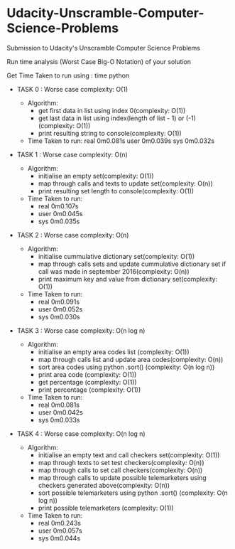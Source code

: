 # Udacity-Unscramble-Computer-Science-Problems
Submission to Udacity's Unscramble Computer Science Problems

Run time analysis (Worst Case Big-O Notation) of your solution

Get Time Taken to run using : time python <filename>


- TASK 0 : Worse case complexity: O(1)
    - Algorithm:
        - get first data in list using index 0(complexity: O(1))
        - get last data in list using index(length of list - 1) or (-1)(complexity: O(1))
        - print resulting string to console(complexity: O(1))
    - Time Taken to run:
        real    0m0.081s
        user    0m0.039s
        sys     0m0.032s

- TASK 1 : Worse case complexity: O(n)
    - Algorithm:
        - initialise an empty set(complexity: O(1))
        - map through calls and texts to update set(complexity: O(n))
        - print resulting set length to console(complexity: O(1))
    - Time Taken to run:
        - real    0m0.107s
        - user    0m0.045s
        - sys     0m0.035s

- TASK 2 : Worse case complexity: O(n)
    - Algorithm:
        - initialise cummulative dictionary set(complexity: O(1))
        - map through calls sets and update cummulative dictionary set if call was made in september 2016(complexity: O(n))
        - print maximum key and value from dictionary set(complexity: O(1))
    - Time Taken to run:
        - real    0m0.091s
        - user    0m0.052s
        - sys     0m0.030s

- TASK 3 : Worse case complexity: O(n log n)
    - Algorithm:
        - initialise an empty area codes list (complexity: O(1))
        - map through calls list and update area codes(complexity: O(n))
        - sort area codes using python .sort() (complexity: O(n log n))
        - print area code (complexity: O(1))
        - get percentage (complexity: O(1))
        - print percentage (complexity: O(1))
    - Time Taken to run:
        - real    0m0.081s
        - user    0m0.042s
        - sys     0m0.033s

- TASK 4 : Worse case complexity: O(n log n)
    - Algorithm:
        - initialise an empty text and call checkers set(complexity: O(1))
        - map through texts to set test checkers(complexity: O(n))
        - map through calls to set call checkers(complexity: O(n))
        - map through calls to update possible telemarketers using checkers generated above(complexity: O(n))
        - sort possible telemarketers using python .sort() (complexity: O(n log n))
        - print possible telemarketers (complexity: O(1))
    - Time Taken to run:
        - real    0m0.243s
        - user    0m0.057s
        - sys     0m0.044s